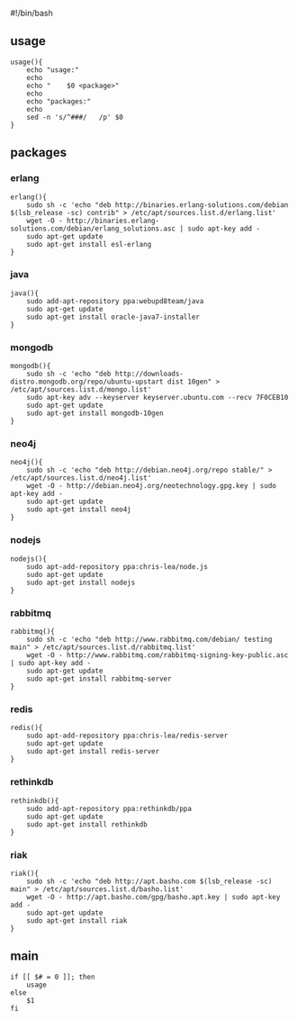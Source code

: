 #!/bin/bash

## usage

	usage(){
		echo "usage:"
		echo
		echo "    $0 <package>"
		echo 
		echo "packages:"
		echo 
		sed -n 's/^###/   /p' $0
	}

## packages

### erlang

	erlang(){
		sudo sh -c 'echo "deb http://binaries.erlang-solutions.com/debian $(lsb_release -sc) contrib" > /etc/apt/sources.list.d/erlang.list'
		wget -O - http://binaries.erlang-solutions.com/debian/erlang_solutions.asc | sudo apt-key add -
		sudo apt-get update
		sudo apt-get install esl-erlang
	}

### java

	java(){
		sudo add-apt-repository ppa:webupd8team/java
		sudo apt-get update
		sudo apt-get install oracle-java7-installer
	}

### mongodb

	mongodb(){
		sudo sh -c 'echo "deb http://downloads-distro.mongodb.org/repo/ubuntu-upstart dist 10gen" > /etc/apt/sources.list.d/mongo.list'
		sudo apt-key adv --keyserver keyserver.ubuntu.com --recv 7F0CEB10
		sudo apt-get update
		sudo apt-get install mongodb-10gen
	}

### neo4j

	neo4j(){
		sudo sh -c 'echo "deb http://debian.neo4j.org/repo stable/" > /etc/apt/sources.list.d/neo4j.list'
		wget -O - http://debian.neo4j.org/neotechnology.gpg.key | sudo apt-key add - 
		sudo apt-get update
		sudo apt-get install neo4j
	}

### nodejs

	nodejs(){
		sudo apt-add-repository ppa:chris-lea/node.js
		sudo apt-get update
		sudo apt-get install nodejs
	}

### rabbitmq
	
	rabbitmq(){
		sudo sh -c 'echo "deb http://www.rabbitmq.com/debian/ testing main" > /etc/apt/sources.list.d/rabbitmq.list'
		wget -O - http://www.rabbitmq.com/rabbitmq-signing-key-public.asc | sudo apt-key add -
		sudo apt-get update
		sudo apt-get install rabbitmq-server
	}

### redis

	redis(){
		sudo apt-add-repository ppa:chris-lea/redis-server 
		sudo apt-get update
		sudo apt-get install redis-server
	}

### rethinkdb

	rethinkdb(){
		sudo add-apt-repository ppa:rethinkdb/ppa
		sudo apt-get update
		sudo apt-get install rethinkdb
	}

### riak

	riak(){
		sudo sh -c 'echo "deb http://apt.basho.com $(lsb_release -sc) main" > /etc/apt/sources.list.d/basho.list'
		wget -O - http://apt.basho.com/gpg/basho.apt.key | sudo apt-key add -
		sudo apt-get update
		sudo apt-get install riak
	}

## main

	if [[ $# = 0 ]]; then
		usage
	else
		$1
	fi

